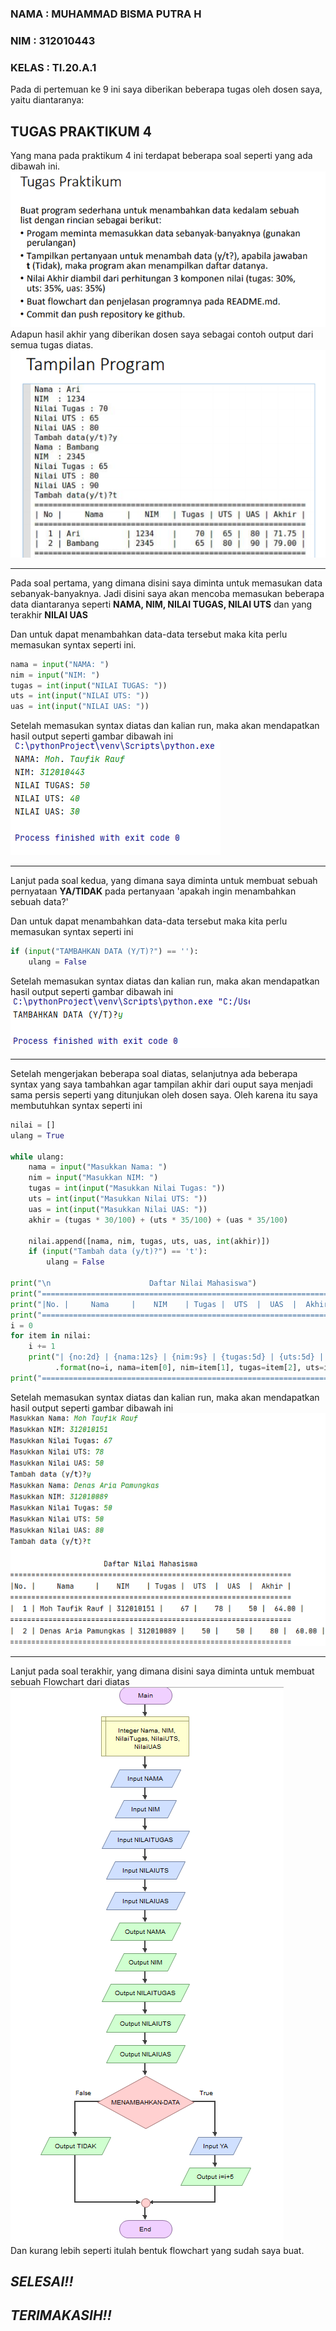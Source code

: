 ### NAMA  : MUHAMMAD BISMA PUTRA H
### NIM   : 312010443
### KELAS : TI.20.A.1

Pada di pertemuan ke 9 ini saya diberikan beberapa tugas oleh dosen saya, yaitu diantaranya:
## TUGAS PRAKTIKUM 4
Yang mana pada praktikum 4 ini terdapat beberapa soal seperti yang ada dibawah ini.
![gitpush](poto/5.png) <br>
Adapun hasil akhir yang diberikan dosen saya sebagai contoh output dari semua tugas diatas.
![gitpush](poto/2.png) <br>
_________________________________________________________________________________________________
Pada soal pertama, yang dimana disini saya diminta untuk memasukan data sebanyak-banyaknya. Jadi disini saya akan mencoba memasukan beberapa data diantaranya seperti **NAMA, NIM, NILAI TUGAS, NILAI UTS** dan yang terakhir **NILAI UAS**

Dan untuk dapat menambahkan data-data tersebut maka kita perlu memasukan syntax seperti ini.
```python
nama = input("NAMA: ")
nim = input("NIM: ")
tugas = int(input("NILAI TUGAS: "))
uts = int(input("NILAI UTS: "))
uas = int(input("NILAI UAS: "))
```
Setelah memasukan syntax diatas dan kalian run, maka akan mendapatkan hasil output seperti gambar dibawah ini
![gitpush](poto/3.png) <br>
______________________________________________________________________________________________________________________________________
Lanjut pada soal kedua, yang dimana saya diminta untuk membuat sebuah pernyataan **YA/TIDAK** pada pertanyaan 'apakah ingin menambahkan sebuah data?'

Dan untuk dapat menambahkan data-data tersebut maka kita perlu memasukan syntax seperti ini
```python
if (input("TAMBAHKAN DATA (Y/T)?") == ''):
    ulang = False
```
Setelah memasukan syntax diatas dan kalian run, maka akan mendapatkan hasil output seperti gambar dibawah ini
![gitpush](poto/4.png) <br>
________________________________________________________________________________________________________________________________________

Setelah mengerjakan beberapa soal diatas, selanjutnya ada beberapa syntax yang saya tambahkan agar tampilan akhir dari ouput saya menjadi sama persis seperti yang ditunjukan oleh dosen saya. Oleh karena itu saya membutuhkan syntax seperti ini
```python
nilai = []
ulang = True

while ulang:
    nama = input("Masukkan Nama: ")
    nim = input("Masukkan NIM: ")
    tugas = int(input("Masukkan Nilai Tugas: "))
    uts = int(input("Masukkan Nilai UTS: "))
    uas = int(input("Masukkan Nilai UAS: "))
    akhir = (tugas * 30/100) + (uts * 35/100) + (uas * 35/100)

    nilai.append([nama, nim, tugas, uts, uas, int(akhir)])
    if (input("Tambah data (y/t)?") == 't'):
        ulang = False

print("\n                      Daftar Nilai Mahasiswa")
print("==================================================================")
print("|No. |     Nama     |    NIM    | Tugas |  UTS  |  UAS  |  Akhir |")
print("==================================================================")
i = 0
for item in nilai:
    i += 1
    print("| {no:2d} | {nama:12s} | {nim:9s} | {tugas:5d} | {uts:5d} | {uas:5d} | {akhir:6.2f} |"
          .format(no=i, nama=item[0], nim=item[1], tugas=item[2], uts=item[3], uas=item[4], akhir=item[5]))
print("==================================================================")
```
Setelah memasukan syntax diatas dan kalian run, maka akan mendapatkan hasil output seperti gambar dibawah ini
![gitpush](poto/1.png) <br>
____________________________________________________________________________________________________________________________________________
Lanjut pada soal terakhir, yang dimana disini saya diminta untuk membuat sebuah Flowchart dari diatas
![gipush](poto/6.png) <br>
Dan kurang lebih seperti itulah bentuk flowchart yang sudah saya buat.

## *****************SELESAI!!***************** ##
## ***************TERIMAKASIH!!*************** ##


